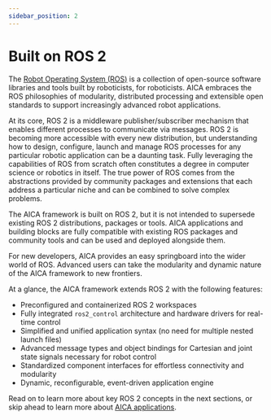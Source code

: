 ```yaml
---
sidebar_position: 2
---
```


# Built on ROS 2

The [Robot Operating System (ROS)](https://www.ros.org) is a collection of open-source software libraries and tools
built by roboticists, for roboticists. AICA embraces the ROS philosophies of modularity, distributed processing and
extensible open standards to support increasingly advanced robot applications.

At its core, ROS 2 is a middleware publisher/subscriber mechanism that enables different processes to communicate via
messages. ROS 2 is becoming more accessible with every new distribution, but understanding how to design, configure,
launch and manage ROS processes for any particular robotic application can be a daunting task. Fully leveraging the
capabilities of ROS from scratch often constitutes a degree in computer science or robotics in itself. The true power of
ROS comes from the abstractions provided by community packages and extensions that each address a particular niche and
can be combined to solve complex problems.

The AICA framework is built on ROS 2, but it is not intended to supersede existing ROS 2 distributions, packages or
tools. AICA applications and building blocks are fully compatible with existing ROS packages and community tools and
can be used and deployed alongside them.

For new developers, AICA provides an easy springboard into the wider world of ROS. Advanced users can take the
modularity and dynamic nature of the AICA framework to new frontiers.

At a glance, the AICA framework extends ROS 2 with the following features:

- Preconfigured and containerized ROS 2 workspaces
- Fully integrated `ros2_control` architecture and hardware drivers for real-time control
- Simplified and unified application syntax (no need for multiple nested launch files)
- Advanced message types and object bindings for Cartesian and joint state signals necessary for robot control
- Standardized component interfaces for effortless connectivity and modularity
- Dynamic, reconfigurable, event-driven application engine

Read on to learn more about key ROS 2 concepts in the next sections, or skip ahead to learn more
about [AICA applications](./04-aica-applications.md).